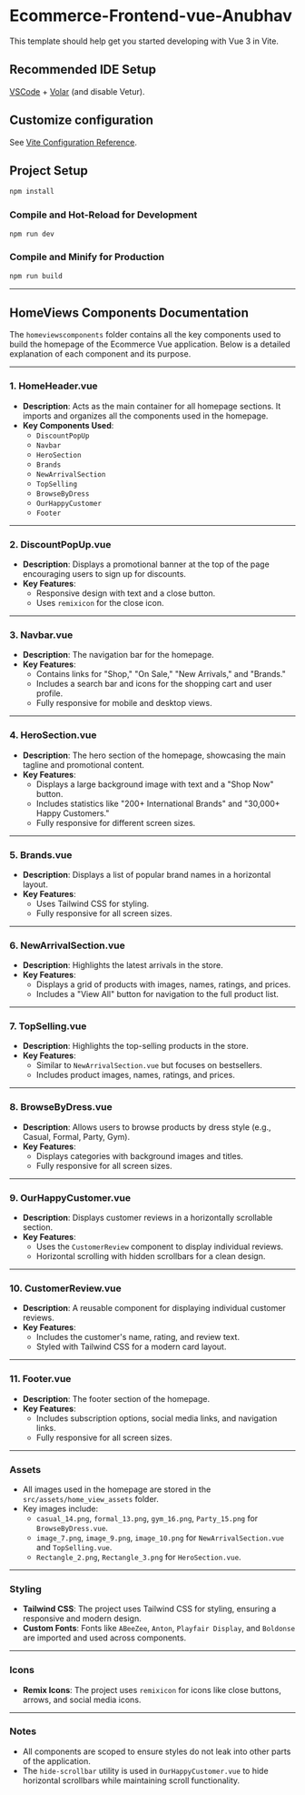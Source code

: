 # Ecommerce-Frontend-vue-Anubhav

This template should help get you started developing with Vue 3 in Vite.

## Recommended IDE Setup

[VSCode](https://code.visualstudio.com/) + [Volar](https://marketplace.visualstudio.com/items?itemName=Vue.volar) (and disable Vetur).

## Customize configuration

See [Vite Configuration Reference](https://vite.dev/config/).

## Project Setup

```sh
npm install
```

### Compile and Hot-Reload for Development

```sh
npm run dev
```

### Compile and Minify for Production

```sh
npm run build
```

*****************************************************************************************
## HomeViews Components Documentation

The `homeviewscomponents` folder contains all the key components used to build the homepage of the Ecommerce Vue application. Below is a detailed explanation of each component and its purpose.

---

### 1. **HomeHeader.vue**
- **Description**: Acts as the main container for all homepage sections. It imports and organizes all the components used in the homepage.
- **Key Components Used**:
  - `DiscountPopUp`
  - `Navbar`
  - `HeroSection`
  - `Brands`
  - `NewArrivalSection`
  - `TopSelling`
  - `BrowseByDress`
  - `OurHappyCustomer`
  - `Footer`

---

### 2. **DiscountPopUp.vue**
- **Description**: Displays a promotional banner at the top of the page encouraging users to sign up for discounts.
- **Key Features**:
  - Responsive design with text and a close button.
  - Uses `remixicon` for the close icon.

---

### 3. **Navbar.vue**
- **Description**: The navigation bar for the homepage.
- **Key Features**:
  - Contains links for "Shop," "On Sale," "New Arrivals," and "Brands."
  - Includes a search bar and icons for the shopping cart and user profile.
  - Fully responsive for mobile and desktop views.

---

### 4. **HeroSection.vue**
- **Description**: The hero section of the homepage, showcasing the main tagline and promotional content.
- **Key Features**:
  - Displays a large background image with text and a "Shop Now" button.
  - Includes statistics like "200+ International Brands" and "30,000+ Happy Customers."
  - Fully responsive for different screen sizes.

---

### 5. **Brands.vue**
- **Description**: Displays a list of popular brand names in a horizontal layout.
- **Key Features**:
  - Uses Tailwind CSS for styling.
  - Fully responsive for all screen sizes.

---

### 6. **NewArrivalSection.vue**
- **Description**: Highlights the latest arrivals in the store.
- **Key Features**:
  - Displays a grid of products with images, names, ratings, and prices.
  - Includes a "View All" button for navigation to the full product list.

---

### 7. **TopSelling.vue**
- **Description**: Highlights the top-selling products in the store.
- **Key Features**:
  - Similar to `NewArrivalSection.vue` but focuses on bestsellers.
  - Includes product images, names, ratings, and prices.

---

### 8. **BrowseByDress.vue**
- **Description**: Allows users to browse products by dress style (e.g., Casual, Formal, Party, Gym).
- **Key Features**:
  - Displays categories with background images and titles.
  - Fully responsive for all screen sizes.

---

### 9. **OurHappyCustomer.vue**
- **Description**: Displays customer reviews in a horizontally scrollable section.
- **Key Features**:
  - Uses the `CustomerReview` component to display individual reviews.
  - Horizontal scrolling with hidden scrollbars for a clean design.

---

### 10. **CustomerReview.vue**
- **Description**: A reusable component for displaying individual customer reviews.
- **Key Features**:
  - Includes the customer's name, rating, and review text.
  - Styled with Tailwind CSS for a modern card layout.

---

### 11. **Footer.vue**
- **Description**: The footer section of the homepage.
- **Key Features**:
  - Includes subscription options, social media links, and navigation links.
  - Fully responsive for all screen sizes.

---

### Assets
- All images used in the homepage are stored in the `src/assets/home_view_assets` folder.
- Key images include:
  - `casual_14.png`, `formal_13.png`, `gym_16.png`, `Party_15.png` for `BrowseByDress.vue`.
  - `image_7.png`, `image_9.png`, `image_10.png` for `NewArrivalSection.vue` and `TopSelling.vue`.
  - `Rectangle_2.png`, `Rectangle_3.png` for `HeroSection.vue`.

---

### Styling
- **Tailwind CSS**: The project uses Tailwind CSS for styling, ensuring a responsive and modern design.
- **Custom Fonts**: Fonts like `ABeeZee`, `Anton`, `Playfair Display`, and `Boldonse` are imported and used across components.

---

### Icons
- **Remix Icons**: The project uses `remixicon` for icons like close buttons, arrows, and social media icons.

---

### Notes
- All components are scoped to ensure styles do not leak into other parts of the application.
- The `hide-scrollbar` utility is used in `OurHappyCustomer.vue` to hide horizontal scrollbars while maintaining scroll functionality.